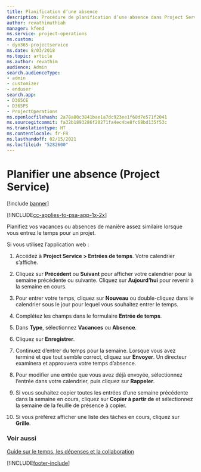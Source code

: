 ```yaml
---
title: Planification d’une absence
description: Procédure de planification d’une absence dans Project Service
author: revathimuthiah
manager: kfend
ms.service: project-operations
ms.custom:
- dyn365-projectservice
ms.date: 8/03/2018
ms.topic: article
ms.author: revathim
audience: Admin
search.audienceType:
- admin
- customizer
- enduser
search.app:
- D365CE
- D365PS
- ProjectOperations
ms.openlocfilehash: 2a78a80c3841bae1a7dc923ee1f60d7e571f2041
ms.sourcegitcommit: fa32b1893286f20271fa4ec4be8fc68bd135f53c
ms.translationtype: HT
ms.contentlocale: fr-FR
ms.lasthandoff: 02/15/2021
ms.locfileid: "5282600"
---
```

# <a name="schedule-time-off-project-service"></a>Planifier une absence (Project Service)

[!include [banner](../includes/psa-now-project-operations.md)]

[!INCLUDE[cc-applies-to-psa-app-1x-2x](../includes/cc-applies-to-psa-app-1x-2x.md)]

Planifiez vos vacances ou absences de manière assez similaire lorsque vous entrez le temps pour un projet.  
  
 Si vous utilisez l’application web :  
  
1.  Accédez à **Project Service > Entrées de temps**. Votre calendrier s’affiche.  
  
2.  Cliquez sur **Précédent** ou **Suivant** pour afficher votre calendrier pour la semaine précédente ou suivante. Cliquez sur **Aujourd’hui** pour revenir à la semaine en cours.  
  
3.  Pour entrer votre temps, cliquez sur **Nouveau** ou double-cliquez dans le calendrier sous le jour pour lequel vous souhaitez entrer le temps.  
  
4.  Complétez les champs dans le formulaire **Entrée de temps**.  
  
5.  Dans **Type**, sélectionnez **Vacances** ou **Absence**.  
  
6.  Cliquez sur **Enregistrer**.  
  
7.  Continuez d’entrer du temps pour la semaine. Lorsque vous avez terminé et que tout semble correct, cliquez sur **Envoyer**. Un directeur examinera et approuvera votre temps d’absence.  
  
8.  Pour modifier une entrée que vous avez déjà envoyée, sélectionnez l’entrée dans votre calendrier, puis cliquez sur **Rappeler**.  
  
9. Si vous souhaitez copier toutes les entrées d’une semaine précédente dans la semaine en cours, cliquez sur **Copier à partir de** et sélectionnez la semaine de la feuille de présence à copier.  
  
10. Si vous préférez afficher une liste des tâches en cours, cliquez sur **Grille**.  
  
### <a name="see-also"></a>Voir aussi  
 [Guide sur le temps, les dépenses et la collaboration](../psa/time-expense-collaboration-guide.md)


[!INCLUDE[footer-include](../includes/footer-banner.md)]